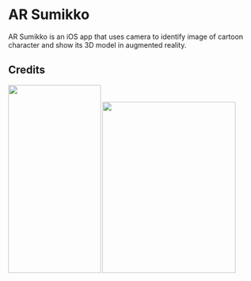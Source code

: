 #  AR Sumikko
AR Sumikko is an iOS app that uses camera to identify image of cartoon character and show its 3D model in augmented reality.

## Credits


<img src="https://i.gyazo.com/1fde86d8c88172455022b447b6c2223d.gif" width="186.5" height="379">
<img src="https://i.gyazo.com/c740cd1b4c0f29b2ca6fe9a79ef50299.png" width="268.5" height="344.5">




